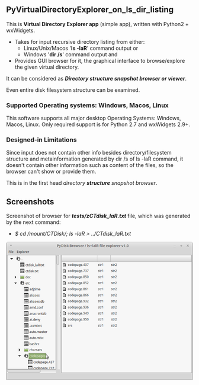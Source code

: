## PyVirtualDirectoryExplorer_on_ls_dir_listing
This is **Virtual Directory Explorer app** (simple app), written with Python2 + wxWidgets.

* Takes for input recursive directory listing from either:
  * Linux/Unix/Macos '**ls -laR**' command output or 
  * Windows '**dir /s**' command output and 
* Provides GUI browser for it, the graphical interface to browse/explore the given virtual directory.

It can be considered as **_Directory structure snapshot browser or viewer_**.

Even entire disk filesystem structure can be examined.

### Supported Operating systems: Windows, Macos, Linux
This software supports all major desktop Operating Systems: Windows, Macos, Linux. Only required support is for Python 2.7 and wxWidgets 2.9+.

### Designed-in Limitations

Since input does not contain other info besides directory/filesystem structure and metainformation generated by dir /s of ls -laR command, it doesn't contain other information such as content of the files, so the browser can't show or provide them.

This is in the first head *directory **structure** snapshot browser*. 

## Screenshots
Screenshot of browser for **_tests/zCTdisk_laR.txt_** file, which was generated by the next command:
* *$ cd /mount/CTDisk/; ls -laR > ../CTdisk_laR.txt*
  
![Screenshot of v1.0 (Linux)](/screenshots/screenshot-linux1.0s1.png?raw=true "Screenshot of v1.0 (Linux)")
